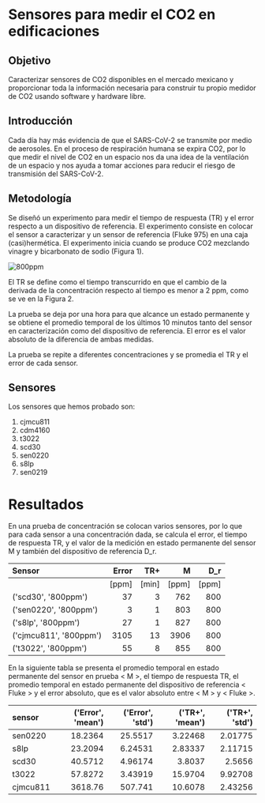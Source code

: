 # Sensores para medir el CO2 en edificaciones

## Objetivo
Caracterizar sensores de CO2 disponibles en el mercado mexicano y proporcionar
toda la información necesaria para construir tu propio medidor de CO2 usando
software y hardware libre.


## Introducción

Cada día hay más evidencia de que el SARS-CoV-2 se transmite por medio de aerosoles.
En el proceso de respiración humana se expira CO2,  por lo que medir
el nivel de CO2 en un espacio nos da una idea de la ventilación de un espacio
y nos ayuda a tomar acciones para
reducir el riesgo de transmisión del SARS-CoV-2.


## Metodología
Se diseñó un experimento para medir el tiempo de respuesta (TR)
y el error respecto a un dispositivo de referencia. El experimento
consiste en colocar el sensor a caracterizar y un sensor de referencia (Fluke 975)
en una caja (casi)hermética. El experimento inicia cuando se produce CO2 mezclando
vinagre y bicarbonato de sodio (Figura 1).


![800ppm](https://github.com/Dispositivos-Edificio-Bioclimatico/co2/blob/d2ca1b8e98e3b86a8cee72be6eeb1e02ed23bd05/sensores_vco2/img/800ppm.png "800ppm")

El TR se define como el tiempo transcurrido  en que el cambio de la derivada de la concentración
respecto al tiempo es menor a 2 ppm, como se ve en la  Figura 2.

La prueba se deja por una hora para que alcance un estado permanente y se obtiene el promedio temporal
de los últimos 10 minutos tanto del sensor en caracterización como del dispositivo de referencia. El
error es el valor absoluto de la diferencia de ambas medidas.

La prueba se repite a diferentes concentraciones y se promedia el TR y el error de cada sensor.

## Sensores

Los sensores que hemos probado son:

1. cjmcu811
2. cdm4160
3. t3022
4. scd30
5. sen0220
6. s8lp
7. sen0219



# Resultados

En una prueba de concentración se colocan varios sensores, por lo que
para cada sensor a una concentración dada, se calcula el error, el
tiempo de respuesta TR, y el valor de la medición en estado permanente
del sensor M y también del dispositivo de referencia D_r.

|         Sensor         |   Error |   TR+ |    M |   D_r |
|:-----------------------|--------:|------:|-----:|------:|
|                        |   [ppm] | [min] |[ppm] | [ppm] |
| ('scd30', '800ppm')    |      37 |     3 |  762 |   800 |
| ('sen0220', '800ppm')  |       3 |     1 |  803 |   800 |
| ('s8lp', '800ppm')     |      27 |     1 |  827 |   800 |
| ('cjmcu811', '800ppm') |    3105 |    13 | 3906 |   800 |
| ('t3022', '800ppm')    |      55 |     8 |  855 |   800 |



En la siguiente tabla se presenta el promedio temporal en estado permanente
del sensor en prueba < M >, el tiempo de respuesta TR, el promedio temporal
en estado permanente del dispositivo de referencia < Fluke >  y el error absoluto,
que es el valor absoluto entre < M > y < Fluke >.

| sensor   |   ('Error', 'mean') |   ('Error', 'std') |   ('TR+', 'mean') |   ('TR+', 'std') |
|:---------|--------------------:|-------------------:|------------------:|-----------------:|
| sen0220  |             18.2364 |           25.5517  |           3.22468 |          2.01775 |
| s8lp     |             23.2094 |            6.24531 |           2.83337 |          2.11715 |
| scd30    |             40.5712 |            4.96174 |           3.8037  |          2.5656  |
| t3022    |             57.8272 |            3.43919 |          15.9704  |          9.92708 |
| cjmcu811 |           3618.76   |          507.741   |          10.6078  |          2.43256 |
